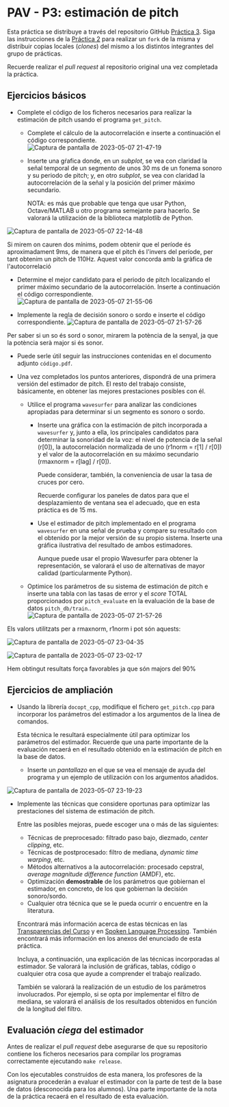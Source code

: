 PAV - P3: estimación de pitch
=============================

Esta práctica se distribuye a través del repositorio GitHub [Práctica 3](https://github.com/albino-pav/P3).
Siga las instrucciones de la [Práctica 2](https://github.com/albino-pav/P2) para realizar un `fork` de la
misma y distribuir copias locales (*clones*) del mismo a los distintos integrantes del grupo de prácticas.

Recuerde realizar el *pull request* al repositorio original una vez completada la práctica.

Ejercicios básicos
------------------

- Complete el código de los ficheros necesarios para realizar la estimación de pitch usando el programa
  `get_pitch`.

   * Complete el cálculo de la autocorrelación e inserte a continuación el código correspondiente.
![Captura de pantalla de 2023-05-07 21-47-19](https://user-images.githubusercontent.com/126669600/236699515-d7182659-b59a-41ba-822c-7d6b2b1e1b2e.png)

   * Inserte una gŕafica donde, en un *subplot*, se vea con claridad la señal temporal de un segmento de
     unos 30 ms de un fonema sonoro y su periodo de pitch; y, en otro *subplot*, se vea con claridad la
	 autocorrelación de la señal y la posición del primer máximo secundario.

	 NOTA: es más que probable que tenga que usar Python, Octave/MATLAB u otro programa semejante para
	 hacerlo. Se valorará la utilización de la biblioteca matplotlib de Python.
	 
![Captura de pantalla de 2023-05-07 22-14-48](https://user-images.githubusercontent.com/126669600/236700678-181cf0e9-d994-41d9-9519-a61c82c59121.png)

Si mirem on cauren dos mínims, podem obtenir que el període és aproximadament 9ms, de manera que el pitch és l'invers del període, per tant obtenim un pitch de 110Hz. Aquest valor concorda amb la gràfica de l'autocorrelació

   * Determine el mejor candidato para el periodo de pitch localizando el primer máximo secundario de la
     autocorrelación. Inserte a continuación el código correspondiente.
![Captura de pantalla de 2023-05-07 21-55-06](https://user-images.githubusercontent.com/126669600/236699871-bba6f54f-f79c-4761-bac9-89ebe0663e7a.png)

   * Implemente la regla de decisión sonoro o sordo e inserte el código correspondiente.
![Captura de pantalla de 2023-05-07 21-57-26](https://user-images.githubusercontent.com/126669600/236699968-3ba49e83-38a6-4a7a-800f-746aa3597bd9.png)

Per saber si un so és sord o sonor, mirarem la potència de la senyal, ja que la potència serà major si és sonor.

   * Puede serle útil seguir las instrucciones contenidas en el documento adjunto `código.pdf`.

- Una vez completados los puntos anteriores, dispondrá de una primera versión del estimador de pitch. El 
  resto del trabajo consiste, básicamente, en obtener las mejores prestaciones posibles con él.

  * Utilice el programa `wavesurfer` para analizar las condiciones apropiadas para determinar si un
    segmento es sonoro o sordo. 
	
	  - Inserte una gráfica con la estimación de pitch incorporada a `wavesurfer` y, junto a ella, los 
	    principales candidatos para determinar la sonoridad de la voz: el nivel de potencia de la señal
		(r[0]), la autocorrelación normalizada de uno (r1norm = r[1] / r[0]) y el valor de la
		autocorrelación en su máximo secundario (rmaxnorm = r[lag] / r[0]).

		Puede considerar, también, la conveniencia de usar la tasa de cruces por cero.

	    Recuerde configurar los paneles de datos para que el desplazamiento de ventana sea el adecuado, que
		en esta práctica es de 15 ms.

      - Use el estimador de pitch implementado en el programa `wavesurfer` en una señal de prueba y compare
	    su resultado con el obtenido por la mejor versión de su propio sistema.  Inserte una gráfica
		ilustrativa del resultado de ambos estimadores.
     
		Aunque puede usar el propio Wavesurfer para obtener la representación, se valorará
	 	el uso de alternativas de mayor calidad (particularmente Python).
  
  * Optimice los parámetros de su sistema de estimación de pitch e inserte una tabla con las tasas de error
    y el *score* TOTAL proporcionados por `pitch_evaluate` en la evaluación de la base de datos 
	`pitch_db/train`..
![Captura de pantalla de 2023-05-07 21-57-26](https://user-images.githubusercontent.com/126669600/236702447-15df37f3-74ed-4cc3-aaef-fe3fa2ca25e2.png)

Els valors utilitzats per a rmaxnorm, r1norm i pot són aquests:

![Captura de pantalla de 2023-05-07 23-04-35](https://user-images.githubusercontent.com/126669600/236702535-68e67c95-1ebe-43ab-af63-e167f0e92007.png)

![Captura de pantalla de 2023-05-07 23-02-17](https://user-images.githubusercontent.com/126669600/236702450-528f5280-7a07-4cb1-95e5-5948fd758cc2.png)

Hem obtingut resultats força favorables ja que són majors del 90%


Ejercicios de ampliación
------------------------

- Usando la librería `docopt_cpp`, modifique el fichero `get_pitch.cpp` para incorporar los parámetros del
  estimador a los argumentos de la línea de comandos.
  
  Esta técnica le resultará especialmente útil para optimizar los parámetros del estimador. Recuerde que
  una parte importante de la evaluación recaerá en el resultado obtenido en la estimación de pitch en la
  base de datos.

  * Inserte un *pantallazo* en el que se vea el mensaje de ayuda del programa y un ejemplo de utilización
    con los argumentos añadidos.

![Captura de pantalla de 2023-05-07 23-19-23](https://user-images.githubusercontent.com/126669600/236703094-33adb728-04e1-4c35-8788-627ccba3a569.png)


- Implemente las técnicas que considere oportunas para optimizar las prestaciones del sistema de estimación
  de pitch.

  Entre las posibles mejoras, puede escoger una o más de las siguientes:

  * Técnicas de preprocesado: filtrado paso bajo, diezmado, *center clipping*, etc.
  * Técnicas de postprocesado: filtro de mediana, *dynamic time warping*, etc.
  * Métodos alternativos a la autocorrelación: procesado cepstral, *average magnitude difference function*
    (AMDF), etc.
  * Optimización **demostrable** de los parámetros que gobiernan el estimador, en concreto, de los que
    gobiernan la decisión sonoro/sordo.
  * Cualquier otra técnica que se le pueda ocurrir o encuentre en la literatura.

  Encontrará más información acerca de estas técnicas en las [Transparencias del Curso](https://atenea.upc.edu/pluginfile.php/2908770/mod_resource/content/3/2b_PS%20Techniques.pdf)
  y en [Spoken Language Processing](https://discovery.upc.edu/iii/encore/record/C__Rb1233593?lang=cat).
  También encontrará más información en los anexos del enunciado de esta práctica.

  Incluya, a continuación, una explicación de las técnicas incorporadas al estimador. Se valorará la
  inclusión de gráficas, tablas, código o cualquier otra cosa que ayude a comprender el trabajo realizado.

  También se valorará la realización de un estudio de los parámetros involucrados. Por ejemplo, si se opta
  por implementar el filtro de mediana, se valorará el análisis de los resultados obtenidos en función de
  la longitud del filtro.
   

Evaluación *ciega* del estimador
-------------------------------

Antes de realizar el *pull request* debe asegurarse de que su repositorio contiene los ficheros necesarios
para compilar los programas correctamente ejecutando `make release`.

Con los ejecutables construidos de esta manera, los profesores de la asignatura procederán a evaluar el
estimador con la parte de test de la base de datos (desconocida para los alumnos). Una parte importante de
la nota de la práctica recaerá en el resultado de esta evaluación.
